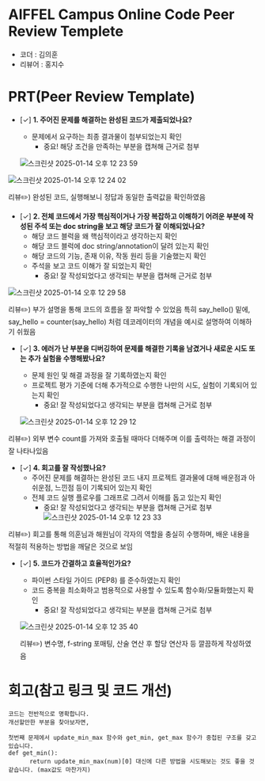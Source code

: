 # AIFFEL Campus Online Code Peer Review Templete
- 코더 : 김의훈
- 리뷰어 : 홍지수


# PRT(Peer Review Template)
- [✓]  **1. 주어진 문제를 해결하는 완성된 코드가 제출되었나요?**
    - 문제에서 요구하는 최종 결과물이 첨부되었는지 확인
        - 중요! 해당 조건을 만족하는 부분을 캡쳐해 근거로 첨부
          
    ![스크린샷 2025-01-14 오후 12 23 59](https://github.com/user-attachments/assets/9cf0c0ad-8967-47a2-9268-7c7a2de2b426)

![스크린샷 2025-01-14 오후 12 24 02](https://github.com/user-attachments/assets/885bf51d-5ea0-4e36-8f2a-cf208cd6387a)

리뷰✏️) 완성된 코드, 실행해보니 정답과 동일한 출력값을 확인하였음

- [✓]  **2. 전체 코드에서 가장 핵심적이거나 가장 복잡하고 이해하기 어려운 부분에 작성된 
주석 또는 doc string을 보고 해당 코드가 잘 이해되었나요?**
    - 해당 코드 블럭을 왜 핵심적이라고 생각하는지 확인
    - 해당 코드 블럭에 doc string/annotation이 달려 있는지 확인
    - 해당 코드의 기능, 존재 이유, 작동 원리 등을 기술했는지 확인
    - 주석을 보고 코드 이해가 잘 되었는지 확인
        - 중요! 잘 작성되었다고 생각되는 부분을 캡쳐해 근거로 첨부

![스크린샷 2025-01-14 오후 12 29 58](https://github.com/user-attachments/assets/8de35f31-e9f3-4404-9cba-d05c2c6def18)

   리뷰✏️) 부가 설명을 통해 코드의 흐름을 잘 파악할 수 있었음 특히 say_hello() 밑에, say_hello = counter(say_hello) 처럼
   데코레이터의 개념을 예시로 설명하여 이해하기 쉬웠음
        
- [✓]  **3. 에러가 난 부분을 디버깅하여 문제를 해결한 기록을 남겼거나
새로운 시도 또는 추가 실험을 수행해봤나요?**
    - 문제 원인 및 해결 과정을 잘 기록하였는지 확인
    - 프로젝트 평가 기준에 더해 추가적으로 수행한 나만의 시도, 
    실험이 기록되어 있는지 확인
        - 중요! 잘 작성되었다고 생각되는 부분을 캡쳐해 근거로 첨부
     
  ![스크린샷 2025-01-14 오후 12 29 12](https://github.com/user-attachments/assets/54f197a5-2d2b-4184-978d-073e52b5e3bf)

리뷰✏️) 외부 변수 count를 가져와 호출될 때마다 더해주며 이를 출력하는 해결 과정이 잘 나타나있음

        
- [✓]  **4. 회고를 잘 작성했나요?**
    - 주어진 문제를 해결하는 완성된 코드 내지 프로젝트 결과물에 대해
    배운점과 아쉬운점, 느낀점 등이 기록되어 있는지 확인
    - 전체 코드 실행 플로우를 그래프로 그려서 이해를 돕고 있는지 확인
        - 중요! 잘 작성되었다고 생각되는 부분을 캡쳐해 근거로 첨부
        ![스크린샷 2025-01-14 오후 12 23 33](https://github.com/user-attachments/assets/8637b464-85fa-4843-ba2c-0d487f2e9c69)

리뷰✏️) 회고를 통해 의훈님과 해원님이 각자의 역할을 충실히 수행하며, 배운 내용을 적절히 적용하는 방법을 깨달은 것으로 보임

- [✓]  **5. 코드가 간결하고 효율적인가요?**
    - 파이썬 스타일 가이드 (PEP8) 를 준수하였는지 확인
    - 코드 중복을 최소화하고 범용적으로 사용할 수 있도록 함수화/모듈화했는지 확인
        - 중요! 잘 작성되었다고 생각되는 부분을 캡쳐해 근거로 첨부
      
     ![스크린샷 2025-01-14 오후 12 35 40](https://github.com/user-attachments/assets/a87e0eee-2387-4383-b616-b35cf802e655)

   리뷰✏️) 변수명, f-string 포매팅, 산술 연산 후 할당 연산자 등 깔끔하게 작성하였음 


# 회고(참고 링크 및 코드 개선)
```
코드는 전반적으로 명확합니다.
개선할만한 부분을 찾아보자면,

첫번째 문제에서 update_min_max 함수와 get_min, get_max 함수가 중첩된 구조를 갖고 있습니다.
def get_min():
      return update_min_max(num)[0] 대신에 다른 방법을 시도해보는 것도 좋을 것 같습니다. (max값도 마찬가지)

```
